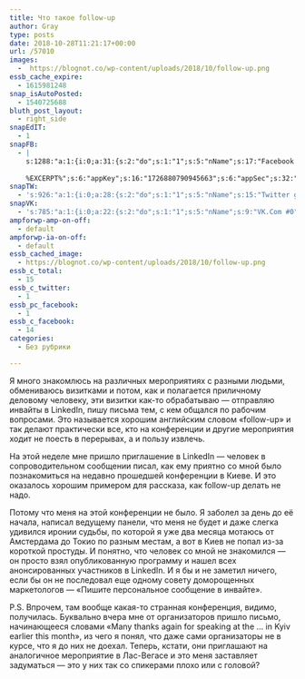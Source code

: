 ```yaml
---
title: Что такое follow-up
author: Gray
type: posts
date: 2018-10-28T11:21:17+00:00
url: /57010
images:
  -  https://blognot.co/wp-content/uploads/2018/10/follow-up.png
essb_cache_expire:
  - 1615981248
snap_isAutoPosted:
  - 1540725688
bluth_post_layout:
  - right_side
snapEdIT:
  - 1
snapFB:
  - |
    s:1288:"a:1:{i:0;a:31:{s:2:"do";s:1:"1";s:5:"nName";s:17:"Facebook personal";s:9:"msgFormat";s:20:"%TITLE%
    
    %EXCERPT%";s:6:"appKey";s:16:"1726880790945663";s:6:"appSec";s:32:"9915e38ff56996512e9713516c208c4d";s:8:"postType";s:1:"A";s:7:"fltrsOn";i:0;s:5:"fltrs";a:0:{}s:7:"proxyOn";i:0;s:7:"useSURL";i:0;s:1:"v";i:350;s:3:"tpt";s:0:"";s:11:"attachVideo";s:1:"N";s:6:"imgUpl";s:1:"T";s:10:"riComments";s:1:"1";s:12:"riCommentsAA";s:1:"1";s:4:"uMsg";s:0:"";s:11:"accessToken";s:173:"EAAYilsQdH38BAGbBWNeledCJfoCAbh3ym4AOo7xEODbekVAReIRhhi0LAnzPFNAwaat0Tr1xSJoAvsAFJk0GUGmV2bqZBhT8qI3VwPtz681jKSyEZAIsTKbzUciHsYWcVzInMTeIEJAXIR5anW46o6j9lA64XdLsvmYOjvegZDZD";s:8:"authUser";s:17:"10212468541884244";s:12:"authUserName";s:29:"Сергей Петренко";s:4:"pgID";s:32:"133222213376133_2156407017724299";s:9:"wpImgSize";s:4:"full";s:15:"pageAccessToken";s:176:"EAAYilsQdH38BAArYgqPRN5Wkz8N7LbEeqSIxC3YgROS4wqFWGbWukrZAbZC3z29OUDS9aG6y2h0W58mSyspXyC6aBd8RGJaMJlT7C9ortS4TT31ZBIvo0g5meW1hqZBhrwyhi1lmelpiXeH7UBmA6a6BHdHcPFBvFiL4WBZB4NwZDZD";s:8:"isPosted";s:1:"1";s:7:"postURL";s:62:"http://www.facebook.com/133222213376133/posts/2156407017724299";s:5:"pDate";s:19:"2018-10-28 11:21:28";s:9:"isAutoImg";s:1:"A";s:8:"imgToUse";s:0:"";s:9:"isAutoURL";s:1:"A";s:8:"urlToUse";s:0:"";s:4:"doFB";i:0;}}";
snapTW:
  - 's:926:"a:1:{i:0;a:28:{s:2:"do";s:1:"1";s:5:"nName";s:15:"Twitter gray_ru";s:9:"msgFormat";s:14:"%TITLE%  %URL%";s:6:"appKey";s:21:"TtnkhV5ieh7aGiSY4OoJQ";s:6:"appSec";s:41:"HFj5WK0WRg2zQs87LI37ZGRCriUhl7f6tO7YrFVuk";s:7:"fltrsOn";i:0;s:5:"fltrs";a:0:{}s:7:"proxyOn";i:0;s:7:"useSURL";i:0;s:1:"v";i:350;s:5:"twURL";s:27:"https://twitter.com/gray_ru";s:11:"accessToken";s:50:"8518642-cnreXiVT5UwLikpn799CLpoo1W61fufZeTA4z39PIi";s:14:"accessTokenSec";s:45:"36nJUfLC6ZS1VLbdK44CrCxDUIE5u1wYJEQCYnKoKXAUs";s:5:"tw140";i:0;s:10:"riComments";s:1:"1";s:11:"riCommentsM";s:1:"1";s:12:"riCommentsAA";s:1:"1";s:8:"attchImg";s:1:"1";s:9:"wpImgSize";s:4:"full";s:8:"isPosted";s:1:"1";s:4:"pgID";s:19:"1056506227864281088";s:7:"postURL";s:54:"https://twitter.com/gray_ru/status/1056506227864281088";s:5:"pDate";s:19:"2018-10-28 11:21:28";s:9:"isAutoImg";s:1:"A";s:8:"imgToUse";s:0:"";s:9:"isAutoURL";s:1:"A";s:8:"urlToUse";s:0:"";s:4:"doTW";i:0;}}";'
snapVK:
  - 's:785:"a:1:{i:0;a:22:{s:2:"do";s:1:"1";s:5:"nName";s:9:"VK.Com #0";s:9:"msgFormat";s:9:"%EXCERPT%";s:8:"postType";s:1:"I";s:7:"fltrsOn";i:0;s:5:"fltrs";a:0:{}s:7:"proxyOn";i:0;s:7:"useSURL";i:0;s:1:"v";i:350;s:3:"url";s:22:"https://vk.com/gray_ru";s:5:"appID";s:7:"2004042";s:4:"pgID";s:7:"gray_ru";s:8:"authResp";s:159:"https://oauth.vk.com/blank.html#access_token=7c266a94fb1122969e25b20763c347a5bc800e03810fc03ac8d80b4ada40944a2b4a9800ea2c258865182&expires_in=0&user_id=1003673";s:9:"wpImgSize";s:4:"full";s:12:"appAuthToken";s:85:"7c266a94fb1122969e25b20763c347a5bc800e03810fc03ac8d80b4ada40944a2b4a9800ea2c258865182";s:11:"appAuthUser";s:7:"1003673";s:7:"pgIntID";s:7:"1003673";s:9:"isAutoImg";s:1:"A";s:8:"imgToUse";s:0:"";s:9:"isAutoURL";s:1:"A";s:8:"urlToUse";s:0:"";s:4:"doVK";i:0;}}";'
ampforwp-amp-on-off:
  - default
ampforwp-ia-on-off:
  - default
essb_cached_image:
  - https://blognot.co/wp-content/uploads/2018/10/follow-up.png
essb_c_total:
  - 15
essb_c_twitter:
  - 1
essb_pc_facebook:
  - 1
essb_c_facebook:
  - 14
categories:
  - Без рубрики

---
```








Я много знакомлюсь на различных мероприятиях с разными людьми, обмениваюсь визитками и потом, как и полагается приличному деловому человеку, эти визитки как-то обрабатываю — отправляю инвайты в LinkedIn, пишу письма тем, с кем общался по рабочим вопросами. Это называется хорошим английским словом &#171;follow-up&#187; и так делают практически все, кто на конференции и другие мероприятия ходит не поесть в перерывах, а и пользу извлечь.

На этой неделе мне пришло приглашение в LinkedIn — человек в сопроводительном сообщении писал, как ему приятно со мной было познакомиться на недавно прошедшей конференции в Киеве. И это оказалось хорошим примером для рассказа, как follow-up делать не надо.

Потому что меня на этой конференции не было. Я заболел за день до её начала, написал ведущему панели, что меня не будет и даже слегка удивился иронии судьбы, по которой я уже два месяца мотаюсь от Амстердама до Токио по разным местам, а вот в Киев не попал из-за короткой простуды. И понятно, что человек со мной не знакомился — он просто взял опубликованную программу и нашел всех анонсированных участников в LinkedIn. И я бы и не заметил ничего, если бы он не последовал еще одному совету доморощенных маркетологов — &#171;Пишите персональное сообщение в инвайте&#187;.

P.S. Впрочем, там вообще какая-то странная конференция, видимо, получилась. Буквально вчера мне от организаторов пришло письмо, начинающееся словами &#171;Many thanks again for speaking at the … in Kyiv earlier this month&#187;, из чего я понял, что даже сами организаторы не в курсе, что я до них не доехал. Теперь, кстати, они приглашают на аналогичное мероприятие в Лас-Вегасе и это меня заставляет задуматься — это у них так со спикерами плохо или с головой?